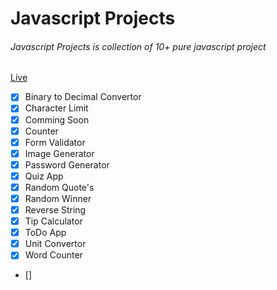 

#  Javascript Projects

######  Javascript Projects is collection of 10+ pure javascript project

[Live](https://sid02.github.io/javascript-projects/)

- [x] Binary to Decimal Convertor
- [x] Character Limit
- [x] Comming Soon
- [x] Counter
- [x] Form Validator
- [x] Image Generator
- [x] Password Generator
- [x] Quiz App
- [x] Random Quote's 
- [x] Random Winner
- [x] Reverse String
- [x] Tip Calculator
- [x] ToDo App
- [x] Unit Convertor
- [x] Word Counter
- []
